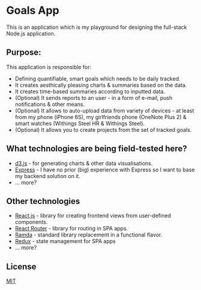 # Goals App

This is an application which is my playground for designing the full-stack Node.js application.

## Purpose:

This application is responsible for:

* Defining quantifiable, smart goals which needs to be daily tracked.
* It creates aesthically pleasing charts & summaries based on the data.
* It creates time-based summaries according to inputted data.
* (Optional) It sends reports to an user - in a form of e-mail, push notifications & other means.
* (Optional) It allows to auto-upload data from variety of devices - at least from my phone (iPhone 6S), my girlfriends phone (OneNote Plus 2) & smart watches (Withings Steel HR & Withings Steel).
* (Optional) It allows you to create projects from the set of tracked goals.

## What technologies are being field-tested here?

* [d3.js](https://d3js.org/) - for generating charts & other data visualisations.
* [Express](http://expressjs.com/) - I have no prior (big) experience with Express so I want to base my backend solution on it.
* ... more?

## Other technologies
* [React.js](https://facebook.github.io/react/) - library for creating frontend views from user-defined components.
* [React Router](https://reacttraining.com/react-router/) - library for routing in SPA apps.
* [Ramda](http://ramdajs.com/) - standard library replacement in a functional flavor.
* [Redux](http://redux.js.org/) - state management for SPA apps
* ... more?

## License

[MIT](https://opensource.org/licenses/MIT)
